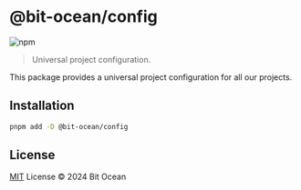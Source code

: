 # @bit-ocean/config

![npm](https://img.shields.io/npm/v/@bit-ocean/config?logo=prettier&label=config)

> Universal project configuration.

This package provides a universal project configuration for all our projects.

## Installation

```bash
pnpm add -D @bit-ocean/config
```

## License

[MIT](/LICENSE) License &copy; 2024 Bit Ocean
